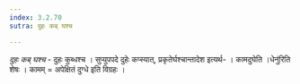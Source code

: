 ```yaml
---
index: 3.2.70
sutra: दुहः कब् घश्च

---
```

_दुहः कब् घश्च_ - दुहः कुब्धश्च । सुप्युपपदे दुहेः कप्स्यात्, प्रकृतेर्घश्चान्तादेश इत्यर्थ- । कामदुघेति ।धेनु॑रिति शेषः । कामम् = अपेक्षितं दुग्धे इति विग्रहः । 
